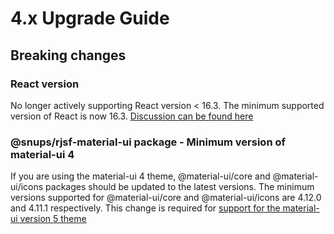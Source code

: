 # 4.x Upgrade Guide

## Breaking changes

### React version

No longer actively supporting React version < 16.3. The minimum supported version of React is now 16.3. [Discussion can be found here](https://github.com/rjsf-team/react-jsonschema-form/pull/2605#discussion_r792685354)

### @snups/rjsf-material-ui package - Minimum version of material-ui 4

If you are using the material-ui 4 theme, @material-ui/core and @material-ui/icons packages should be updated to the latest versions. The minimum versions supported for @material-ui/core and @material-ui/icons are 4.12.0 and 4.11.1 respectively. This change is required for [support for the material-ui version 5 theme](https://github.com/rjsf-team/react-jsonschema-form/tree/main/packages/material-ui)
